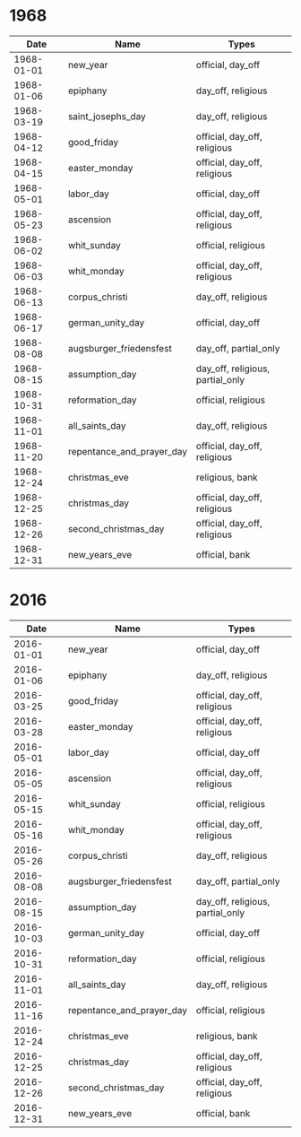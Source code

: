 # 1968

| Date       | Name                      | Types                            |
|------------|---------------------------|----------------------------------|
| 1968-01-01 | new_year                  | official, day_off                |
| 1968-01-06 | epiphany                  | day_off, religious               |
| 1968-03-19 | saint_josephs_day         | day_off, religious               |
| 1968-04-12 | good_friday               | official, day_off, religious     |
| 1968-04-15 | easter_monday             | official, day_off, religious     |
| 1968-05-01 | labor_day                 | official, day_off                |
| 1968-05-23 | ascension                 | official, day_off, religious     |
| 1968-06-02 | whit_sunday               | official, religious              |
| 1968-06-03 | whit_monday               | official, day_off, religious     |
| 1968-06-13 | corpus_christi            | day_off, religious               |
| 1968-06-17 | german_unity_day          | official, day_off                |
| 1968-08-08 | augsburger_friedensfest   | day_off, partial_only            |
| 1968-08-15 | assumption_day            | day_off, religious, partial_only |
| 1968-10-31 | reformation_day           | official, religious              |
| 1968-11-01 | all_saints_day            | day_off, religious               |
| 1968-11-20 | repentance_and_prayer_day | official, day_off, religious     |
| 1968-12-24 | christmas_eve             | religious, bank                  |
| 1968-12-25 | christmas_day             | official, day_off, religious     |
| 1968-12-26 | second_christmas_day      | official, day_off, religious     |
| 1968-12-31 | new_years_eve             | official, bank                   |

# 2016

| Date       | Name                      | Types                            |
|------------|---------------------------|----------------------------------|
| 2016-01-01 | new_year                  | official, day_off                |
| 2016-01-06 | epiphany                  | day_off, religious               |
| 2016-03-25 | good_friday               | official, day_off, religious     |
| 2016-03-28 | easter_monday             | official, day_off, religious     |
| 2016-05-01 | labor_day                 | official, day_off                |
| 2016-05-05 | ascension                 | official, day_off, religious     |
| 2016-05-15 | whit_sunday               | official, religious              |
| 2016-05-16 | whit_monday               | official, day_off, religious     |
| 2016-05-26 | corpus_christi            | day_off, religious               |
| 2016-08-08 | augsburger_friedensfest   | day_off, partial_only            |
| 2016-08-15 | assumption_day            | day_off, religious, partial_only |
| 2016-10-03 | german_unity_day          | official, day_off                |
| 2016-10-31 | reformation_day           | official, religious              |
| 2016-11-01 | all_saints_day            | day_off, religious               |
| 2016-11-16 | repentance_and_prayer_day | official, religious              |
| 2016-12-24 | christmas_eve             | religious, bank                  |
| 2016-12-25 | christmas_day             | official, day_off, religious     |
| 2016-12-26 | second_christmas_day      | official, day_off, religious     |
| 2016-12-31 | new_years_eve             | official, bank                   |
